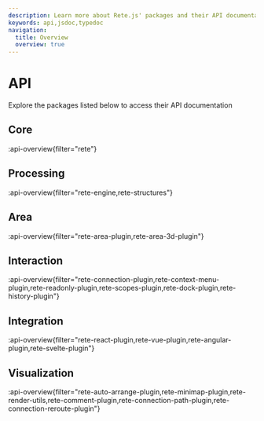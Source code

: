 ```yaml
---
description: Learn more about Rete.js' packages and their API documentation. Explore the packages to learn more about their capabilities and features
keywords: api,jsdoc,typedoc
navigation:
  title: Overview
  overview: true
---
```


# API

Explore the packages listed below to access their API documentation

## Core

:api-overview{filter="rete"}

## Processing

:api-overview{filter="rete-engine,rete-structures"}

## Area

:api-overview{filter="rete-area-plugin,rete-area-3d-plugin"}

## Interaction

:api-overview{filter="rete-connection-plugin,rete-context-menu-plugin,rete-readonly-plugin,rete-scopes-plugin,rete-dock-plugin,rete-history-plugin"}

## Integration

:api-overview{filter="rete-react-plugin,rete-vue-plugin,rete-angular-plugin,rete-svelte-plugin"}

## Visualization

:api-overview{filter="rete-auto-arrange-plugin,rete-minimap-plugin,rete-render-utils,rete-comment-plugin,rete-connection-path-plugin,rete-connection-reroute-plugin"}

